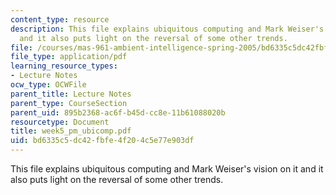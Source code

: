```yaml
---
content_type: resource
description: This file explains ubiquitous computing and Mark Weiser's vision on it
  and it also puts light on the reversal of some other trends.
file: /courses/mas-961-ambient-intelligence-spring-2005/bd6335c5dc42fbfe4f204c5e77e903df_week5_pm_ubicomp.pdf
file_type: application/pdf
learning_resource_types:
- Lecture Notes
ocw_type: OCWFile
parent_title: Lecture Notes
parent_type: CourseSection
parent_uid: 895b2368-ac6f-b45d-cc8e-11b61088020b
resourcetype: Document
title: week5_pm_ubicomp.pdf
uid: bd6335c5-dc42-fbfe-4f20-4c5e77e903df
---
```

This file explains ubiquitous computing and Mark Weiser's vision on it and it also puts light on the reversal of some other trends.

